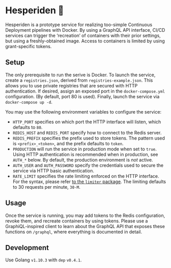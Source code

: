 # Hesperiden 🌳

Hesperiden is a prototype service for realizing too-simple Continuous Deployment pipelines with Docker. By using a GraphQL API interface, CI/CD services can trigger the ‘recreation’ of containers with their prior settings, but using a freshly-obtained image. Access to containers is limited by using grant-specific tokens.


## Setup

The only prerequisite to run the serive is Docker. To launch the service, create a `registries.json`, derived from `registries-example.json`. This allows you to use private registries that are secured with HTTP authentication. If desired, assign an exposed port in the `docker-compose.yml` configuration. (By default, port 80 is used). Finally, launch the service via `docker-compose up -d`.

You may use the following environment variables to configure the service:

* `HTTP_PORT` specifies on which port the HTTP interface will listen, which defaults to `80`.
* `REDIS_HOST` and `REDIS_PORT` specify how to connect to the Redis server.
* `REDIS_PREFIX` specifies the prefix used to store tokens. The pattern used is `<prefix>_<token>`, and the prefix defaults to `token`.
* `PRODUCTION` will run the service in production mode when set to `true`. Using HTTP authentication is recommended when in production, see `AUTH_*` below. By default, the production environment is _not_ active.
* `AUTH_USER` and `AUTH_PASSWORD` specify the credentials used to secure the service via HTTP basic authentication.
* `RATE_LIMIT` specifies the rate limiting enforced on the HTTP interface. For the syntax, please refer [to the `limiter` package](https://github.com/ulule/limiter). The limiting defaults to 30 requests per minute, `30-M`.


## Usage

Once the service is running, you may add tokens to the Redis configuration, revoke them, and recreate containers by using tokens. Please use a GraphiQL-inspired client to learn about the GraphQL API that exposes these functions on `/graphql`, where everything is documented in detail.


## Development

Use Golang `v1.10.3` with `dep` `v0.4.1`.
